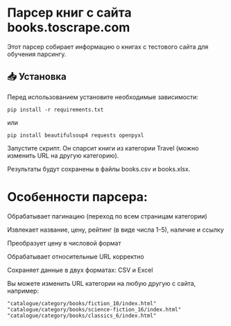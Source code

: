 # Парсер книг с сайта books.toscrape.com

Этот парсер собирает информацию о книгах с тестового сайта для обучения парсингу.

## 📥 Установка

Перед использованием установите необходимые зависимости:
 ```
 pip install -r requirements.txt
```
или
 ```
 pip install beautifulsoup4 requests openpyxl
```

Запустите скрипт. Он спарсит книги из категории Travel (можно изменить URL на другую категорию).

Результаты будут сохранены в файлы books.csv и books.xlsx.

# Особенности парсера:

Обрабатывает пагинацию (переход по всем страницам категории)

Извлекает название, цену, рейтинг (в виде числа 1-5), наличие и ссылку

Преобразует цену в числовой формат

Обрабатывает относительные URL корректно

Сохраняет данные в двух форматах: CSV и Excel

Вы можете изменить URL категории на любую другую с сайта, например:
 ```
"catalogue/category/books/fiction_10/index.html"
"catalogue/category/books/science-fiction_16/index.html"
"catalogue/category/books/classics_6/index.html"
```
